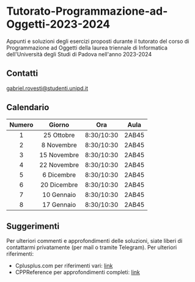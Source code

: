 # Tutorato-Programmazione-ad-Oggetti-2023-2024
Appunti e soluzioni degli esercizi proposti durante il tutorato del corso di Programmazione ad Oggetti della laurea triennale di Informatica dell'Università degli Studi di Padova nell'anno 2023-2024

## Contatti

gabriel.rovesti@studenti.unipd.it

## Calendario

| **Numero** | **Giorno**   |  **Ora**   | **Aula** |
|:----------:|:------------:|:----------:|:--------:|
|      1     |  25 Ottobre  | 8:30/10:30 |   2AB45  |
|      2     |  8 Novembre  | 8:30/10:30 |   2AB45  |
|      3     |  15 Novembre | 8:30/10:30 |   2AB45  |
|      4     |  22 Novembre | 8:30/10:30 |   2AB45  |
|      5     |  6 Dicembre  | 8:30/10:30 |   2AB45  |
|      6     |  20 Dicembre | 8:30/10:30 |   2AB45  |
|      7     |  10 Gennaio  | 8:30/10:30 |   2AB45  |
|      8     |  17 Gennaio  | 8:30/10:30 |   2AB45  |

## Suggerimenti

Per ulteriori commenti e approfondimenti delle soluzioni, siate liberi di contattarmi privatamente (per mail o tramite Telegram). Per ulteriori riferimenti:
- Cplusplus.com per riferimenti vari: [link](https://cplusplus.com/reference/)
- CPPReference per approfondimenti completi: [link](https://en.cppreference.com/w/)
